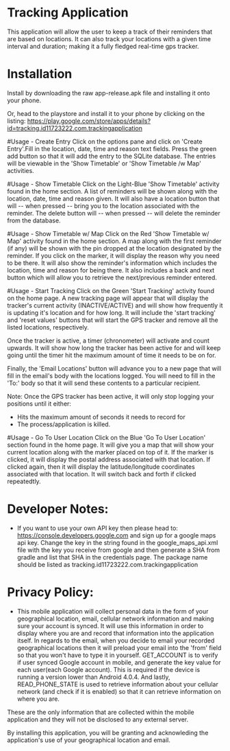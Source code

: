 # Tracking Application
This application will allow the user to keep a track of their reminders that are based on locations. It can also track your locations with a given time interval and duration; making it a fully fledged real-time gps tracker. 

# Installation
Install by downloading the raw app-release.apk file and installing it onto your phone.

Or, head to the playstore and install it to your phone by clicking on the listing:
https://play.google.com/store/apps/details?id=tracking.id11723222.com.trackingapplication

#Usage - Create Entry
Click on the options pane and click on 'Create Entry'.Fill in the location, date, time and reason text fields. Press the green add button so that it will add the entry to the SQLite database.
The entries will be viewable in the 'Show Timetable' or 'Show Timetable /w Map' activities.

#Usage - Show Timetable
Click on the Light-Blue 'Show Timetable' activity found in the home section. A list of reminders will be shown along with the location, date, time and reason given. It will also have a location button that will -- when pressed -- bring you to the location associated with the reminder. The delete button will -- when pressed -- will delete the reminder from the database.

#Usage - Show Timetable w/ Map
Click on the Red 'Show Timetable w/ Map' activity found in the home section. A map along with the first reminder (if any) will be shown with the pin dropped at the location designated by the reminder. If you click on the marker, it will display the reason why you need to be there. It will also show the reminder's information which includes the location, time and reason for being there. It also includes a back and next button which will allow you to retrieve the next/previous reminder entered.

#Usage - Start Tracking
Click on the Green 'Start Tracking' activity found on the home page. A new tracking page will appear that will display the tracker's current activity (INACTIVE/ACTIVE) and will show how frequently it is updating it's location and for how long. It will include the 'start tracking' and 'reset values' buttons that will start the GPS tracker and remove all the listed locations, respectively.

Once the tracker is active, a timer (chronometer) will activate and count upwards. It will show how long the tracker has been active for and will keep going until the timer hit the maximum amount of time it needs to be on for.

Finally, the 'Email Locations' button will advance you to a new page that will fill in the email's body with the locations logged. You will need to fill in the 'To:' body so that it will send these contents to a particular recipient.

Note: Once the GPS tracker has been active, it will only stop logging your positions until it either:
- Hits the maximum amount of seconds it needs to record for
- The process/application is killed.

#Usage - Go To User Location
Click on the Blue 'Go To User Location' section found in the home page. It will give you a map that will show your current location along with the marker placed on top of it. If the marker is clicked, it will display the postal address associated with that location. If clicked again, then it will display the latitude/longitude coordinates associated with that location. It will switch back and forth if clicked repeatedtly.

# Developer Notes:

- If you want to use your own API key then please head to: https://console.developers.google.com and sign up for a google maps api key. Change the key in the string found in the google_maps_api.xml file with the key you receive from google and then generate a SHA from gradle and list that SHA in the credentials page. The package name should be listed as tracking.id11723222.com.trackingapplication 

# Privacy Policy:
- This mobile application will collect personal data in the form of your geographical location, email, cellular network information and making sure your account is synced. It will use this information in order to display where you are and record that information into the application itself. In regards to the email, when you decide to email your recorded geographical locations then it will preload your email into the 'from' field so that you won't have to type it in yourself. GET_ACCOUNT is to verify if user synced Google account in mobile, and generate the key value for each user(each Google account). This is required if the device is running a version lower than Android 4.0.4. And lastly, READ_PHONE_STATE is used to retrieve information about your cellular network (and check if it is enabled) so that it can retrieve information on where you are.

These are the only information that are collected within the mobile application and they will not be disclosed to any external server.

By installing this application, you will be granting and acknowleding the application's use of your geographical location and email.

